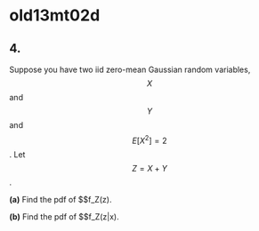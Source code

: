 # old13mt02d

## 4.
Suppose you have two iid zero-mean Gaussian random variables, $$X$$ and $$Y$$ and $$E[X^2]=2$$. Let $$Z=X+Y$$.

**(a)** Find the pdf of $$f_Z(z).

**(b)** Find the pdf of $$f_Z(z|x).

